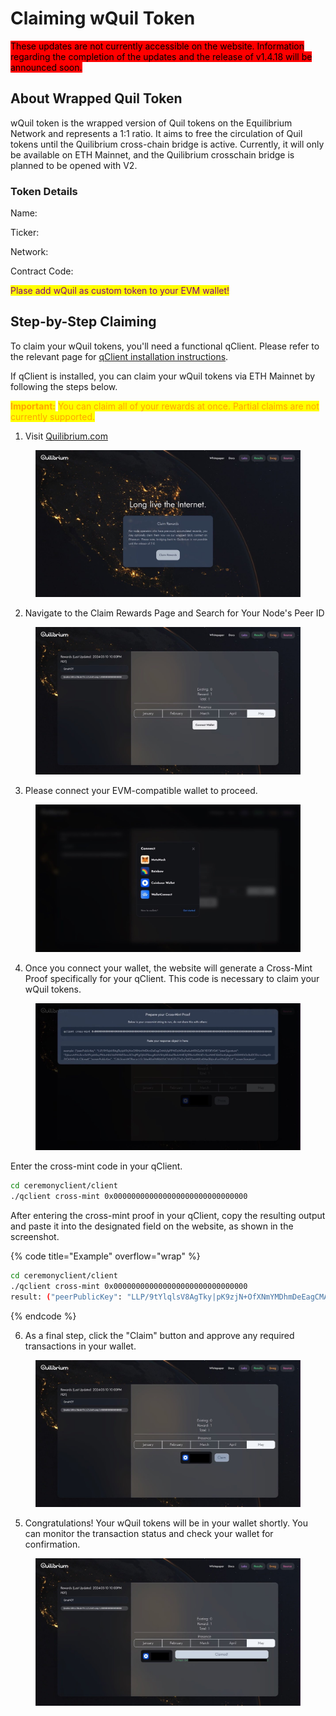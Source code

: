 # Claiming wQuil Token

<mark style="background-color:red;">These updates are not currently accessible on the website. Information regarding the completion of the updates and the release of v1.4.18 will be announced soon.</mark>

## About Wrapped Quil Token

wQuil token is the wrapped version of Quil tokens on the Equilibrium Network and represents a 1:1 ratio. It aims to free the circulation of Quil tokens until the Quilibrium cross-chain bridge is active. Currently, it will only be available on ETH Mainnet, and the Quilibrium crosschain bridge is planned to be opened with V2.

### Token Details

Name:

Ticker:

Network:

Contract Code:

<mark style="color:purple;">Plase add wQuil as custom token to your EVM wallet!</mark>

## Step-by-Step Claiming

To claim your wQuil tokens, you'll need a functional qClient. Please refer to the relevant page for [qClient installation instructions](cli-commands.md#installing-qclient).

If qClient is installed, you can claim your wQuil tokens via ETH Mainnet by following the steps below.

<mark style="color:orange;">**Important:**</mark> <mark style="color:orange;"></mark><mark style="color:orange;">You can claim all of your rewards at once. Partial claims are not currently supported.</mark>

1. Visit [Quilibrium.com](https://quilibrium.com)

<figure><img src=".gitbook/assets/1.jpeg" alt=""><figcaption></figcaption></figure>

2. Navigate to the Claim Rewards Page and Search for Your Node's Peer ID

<figure><img src=".gitbook/assets/2.jpeg" alt=""><figcaption></figcaption></figure>

3. Please connect your EVM-compatible wallet to proceed.

<figure><img src=".gitbook/assets/3.jpeg" alt=""><figcaption></figcaption></figure>

4. Once you connect your wallet, the website will generate a Cross-Mint Proof specifically for your qClient. This code is necessary to claim your wQuil tokens.

<figure><img src=".gitbook/assets/4.jpeg" alt=""><figcaption></figcaption></figure>

Enter the cross-mint code in your qClient.&#x20;

```bash
cd ceremonyclient/client
./qclient cross-mint 0x000000000000000000000000000000
```

After entering the cross-mint proof in your qClient, copy the resulting output and paste it into the designated field on the website, as shown in the screenshot.

{% code title="Example" overflow="wrap" %}
```bash
cd ceremonyclient/client
./qclient cross-mint 0x000000000000000000000000000000
result: ("peerPublicKey": "LLP/9tYlqlsV8AgTky|pK9zjN+OfXNmYMDhmDeEagCMAhjfpPPWDyWDq9w6uM19hGyDKYB10EVOA", "peerSignature": "2ybumA9VuSrnr5nYPcjehGo/PK6uNI4¡VaOWXkEGms5ChqPFgOJX6Z5eng8U6VSHy85zbeZBukiANE3j2EBxrk4TAf4Z+5uuNMCQ6DasKpkgsxulOGWKhOcBa|2CDicinuMqafU 3YOrXH9cck/OkivwA""proverPublicKev": "CAk3innisW2Bocar/75/3dwiRSaFMRbhYhtCWd@Th77aDvOWFGaoMXIvKHw3B4+vFsmYlVaQ7/iA" "proverSianature".
```
{% endcode %}



6. As a final step, click the "Claim" button and approve any required transactions in your wallet.

<figure><img src=".gitbook/assets/5.jpeg" alt=""><figcaption></figcaption></figure>

5. Congratulations! Your wQuil tokens will be in your wallet shortly. You can monitor the transaction status and check your wallet for confirmation.

<figure><img src=".gitbook/assets/6.jpeg" alt=""><figcaption></figcaption></figure>
